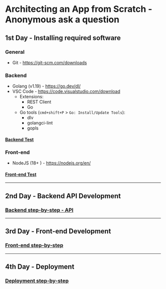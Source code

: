 # Architecting an App from Scratch - Anonymous ask a question

## 1st Day - Installing required software

### General
- Git - https://git-scm.com/downloads

### Backend

- Golang (v1.19) - https://go.dev/dl/
- VSC Code - https://code.visualstudio.com/download
  - Extensions:
    - REST Client
    - Go
  - Go tools (`cmd+shift+P` > `Go: Install/Update Tools`): 
    - dlv
    - golangci-lint
    - gopls


#### [Backend Test](backend/docs/backend-test.md)

### Front-end
- NodeJS (18+ ) - https://nodejs.org/en/

#### [Front-end Test](frontend/docs/frontend-test.md)

------

## 2nd Day - Backend API Development
### [Backend step-by-step - API](backend/docs/api_development.md)

------

## 3rd Day - Front-end Development
### [Front-end step-by-step](backend/docs/frontend_development.md)

------

## 4th Day - Deployment
### [Deployment step-by-step](backend/docs/deplyment_development.md)